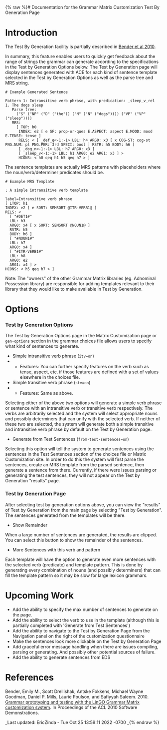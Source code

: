 {% raw %}# Documentation for the Grammar Matrix Customization Test By Generation Page

# Introduction

The Test By Generation facility is partially described in [Bender et al
2010](http://aclweb.org/anthology-new/P/P10/P10-4001.pdf).

In summary, this feature enables users to quickly get feedback about the range of strings the grammar can generate according to the specifications in the Test by Generation Options below. The Test by Generation page will display sentences generated with ACE for each kind of sentence template selected in the Test by Generation Options as well as the parse tree and MRS string.

```
# Example Generated Sentence

Pattern 1: Intransitive verb phrase, with predication: _sleep_v_rel
1. The dogs sleep
   Parse tree:
     ("S" ("NP" ("D" ("the")) ("N" ("N" ("dogs")))) ("VP" ("VP" ("sleep"))))
   MRS:
     [ TOP: h0
      INDEX: e2 [ e SF: prop-or-ques E.ASPECT: aspect E.MOOD: mood E.TENSE: tense ]
      RELS: < [ _def_q<-1:-1> LBL: h4 ARG0: x3 [ x COG-ST: cog-st PNG.NUM: pl PNG.PER: 3rd SPECI: bool ] RSTR: h5 BODY: h6 ]
      [ _dog_n<-1:-1> LBL: h7 ARG0: x3 ]
      [ _sleep_v<-1:-1> LBL: h1 ARG0: e2 ARG1: x3 ] >
      HCONS: < h0 qeq h1 h5 qeq h7 > ]
```

The sentence templates are actually MRS patterns with placeholders where the noun/verb/determiner predicates should be.

```
# Example MRS Template

; A simple intransitive verb template

label=Intransitive verb phrase
[ LTOP: h1
INDEX: e2 [ e SORT: SEMSORT @ITR-VERB1@ ]
RELS: <
  [ "#DET1#"
  LBL: h3
  ARG0: x4 [ x SORT: SEMSORT @NOUN1@ ]
  RSTR: h5
  BODY: h6 ]
  [ "#NOUN1#"
  LBL: h7
  ARG0: x4 ]
  [ "#ITR-VERB1#"
  LBL: h8
  ARG0: e2
  ARG1: x4 ] >
HCONS: < h5 qeq h7 > ]
```

Note: The "owners" of the other Grammar Matrix libraries (eg. Adnominal Possession library) are responsible for adding templates relevant to their library that they would like to make available in Test by Generation.

# Options

### Test by Generation Options

The Test by Generation Options page in the Matrix Customization page or `gen-options` section in the grammar choices file allows users to specify what kind of sentences to generate.

- Simple intransitive verb phrase (`itv=on`)
- - Features: You can further specify features on the verb such as tense, aspect, etc. if those features are defined with a set of values elsewhere in the choices file.
- Simple transitive verb phrase (`stv=on`)
- - Features: Same as above.

Selecting either of the above two options will generate a simple verb phrase or sentence with an intransitive verb or transitive verb respectively. The verbs are arbitrarily selected and the system will select appropriate nouns and possibly determiners that can unify with the selected verb. If neither of these two are selected, the system will generate both a simple transitive and intransitive verb phrase by default on the Test by Generation page.

- Generate from Test Sentences (`from-test-sentences=on`)

Selecting this option will tell the system to generate sentences using the sentences in the Test Sentences section of the choices file or Matrix Customization site. In order to do this the system will first parse the sentences, create an MRS template from the parsed sentence, then generate a sentence from there. Currently, if there were issues parsing or generating the test sentences, they will not appear on the Test by Generation "results" page. 

### Test by Generation Page

After selecting test by generation options above, you can view the "results" of Test by Generation from the main page by selecting "Test by Generation". The sentences generated from the templates will be there.

- Show Remainder

When a large number of sentences are generated, the results are clipped. You can select this button to show the remainder of the sentences.

- More Sentences with this verb and pattern

Each template will have the option to generate even more sentences with the selected verb (predicate) and template pattern. This is done by generating every combination of nouns (and possibly determiners) that can fill the template pattern so it may be slow for large lexicon grammars.

# Upcoming Work

- Add the ability to specify the max number of sentences to generate on the page.
- Add the ability to select the verb to use in the template (although this is partially completed with 'Generate from Test Sentences')
- Add the ability to navigate to the Test by Generation Page from the Navigation panel on the right of the customization questionnaire
- Make the sentences look more clickable on the Test by Generation Page
- Add graceful error message handling when there are issues compiling, parsing or generating. And possibly other potential sources of failure.
- Add the ability to generate sentences from EDS

# References

Bender, Emily M., Scott Drellishak, Antske Fokkens, Michael Wayne
Goodman, Daniel P. Mills, Laurie Poulson, and Safiyyah Saleem. 2010.
[Grammar prototyping and testing with the LinGO Grammar Matrix
customization
system](http://aclweb.org/anthology-new/P/P10/P10-4001.pdf). In
Proceedings of the ACL 2010 Software Demonstrations.

_Last updated: EricZinda - Tue Oct 25 13:59:11 2022 -0700
_{% endraw %}